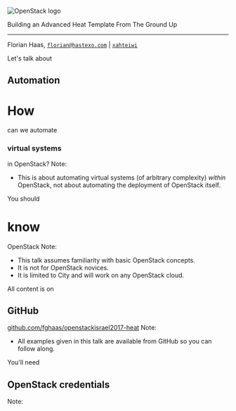 ![OpenStack logo](images/openstack-logo.svg)

Building an Advanced Heat Template From The Ground Up
***
Florian Haas, [`florian@hastexo.com`](mailto:florian@hastexo.com) | [`xahteiwi`](https://twitter.com/xahteiwi)


Let's talk about
## Automation


# How
can we automate
### virtual systems
in OpenStack?
Note:
- This is about automating virtual systems (of arbitrary complexity)
  _within_ OpenStack, not about automating the deployment of OpenStack
  itself.


You should
# know
OpenStack
Note:
- This talk assumes familiarity with basic OpenStack concepts.
- It is not for OpenStack novices.
- It is limited to City and will work on any OpenStack cloud.


All content is on 
## GitHub

[github.com/fghaas/openstackisrael2017-heat](https://github.com/fghaas/openstackisrael2017-heat)
Note:
- All examples given in this talk are available from GitHub so you can
  follow along.


You'll need
## OpenStack credentials
Note:
